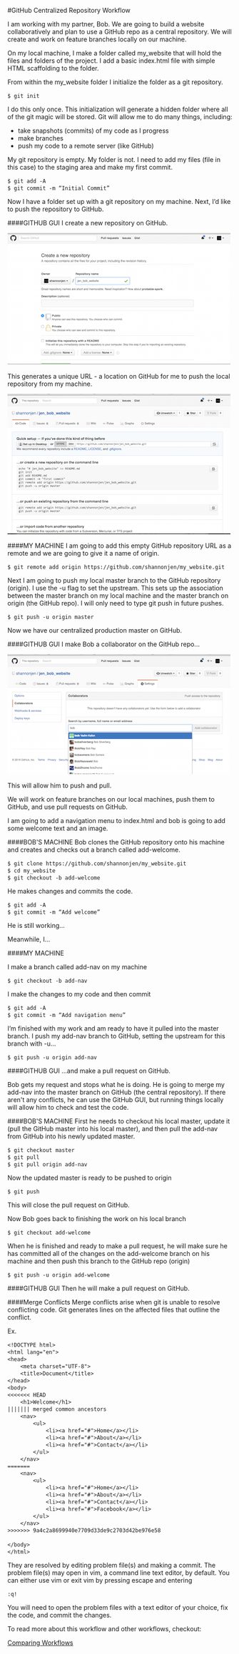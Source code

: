 #GitHub Centralized Repository Workflow

I am working with my partner, Bob. We are going to build a website collaboratively and plan to use a GitHub repo as a central repository. We will create and work on feature branches locally on our machine.

On my local machine, I make a folder called my_website that will hold the files and folders of the project. I add a basic index.html file with simple HTML scaffolding to the folder. 

From within the my_website folder I initialize the folder as a git repository. 

```
$ git init
```

I do this only once. This initialization will generate a hidden folder where all of the git magic will be stored. Git will allow me to do many things, including: 
*	take snapshots (commits) of my code as I progress 
* make branches 
* push my code to a remote server (like GitHub)

My git repository is empty. My folder is not. I need to add my files (file in this case) to the staging area and make my first commit. 

```
$ git add -A
$ git commit -m “Initial Commit”
```

Now I have a folder set up with a git repository on my machine. Next, I’d like to push the repository to GitHub. 

####GITHUB GUI
I create a new repository on GitHub. 

![alt text](create.png "Create Repo")

This generates a unique URL - a location on GitHub for me to push the local repository from my machine. 

![alt text](url.png "Repo URL")

####MY MACHINE
I am going to add this empty GitHub repository URL as a remote and we are going to give it a name of origin.

```
$ git remote add origin https://github.com/shannonjen/my_website.git
```

Next I am going to push my local master branch to the GitHub repository (origin). I use the -u  flag to set the upstream. This sets up the association between the master branch on my local machine and the master branch on origin (the GitHub repo). I will only need to type git push in future pushes.

```
$ git push -u origin master
```

Now we have our centralized production master on GitHub. 

####GITHUB GUI
I make Bob a collaborator on the GitHub repo...

![alt text](co.png "Add Collaborator")

This will allow him to push and pull. 

We will work on feature branches on our local machines, push them to GitHub, and use pull requests on GitHub. 

I am going to add a navigation menu to index.html and bob is going to add some welcome text and an image.

####BOB'S MACHINE
Bob clones the GitHub repository onto his machine and creates and checks out a branch called add-welcome.

```
$ git clone https://github.com/shannonjen/my_website.git
$ cd my_website
$ git checkout -b add-welcome
```

He makes changes and commits the code.

```
$ git add -A
$ git commit -m “Add welcome”
```

He is still working…

Meanwhile, I...

####MY MACHINE

I make a branch called add-nav on my machine

```
$ git checkout -b add-nav
```

I make the changes to my code and then commit

```
$ git add -A
$ git commit -m “Add navigation menu”
```

I’m finished with my work and am ready to have it pulled into the master branch. I push my add-nav branch to GitHub, setting the upstream for this branch with -u...

```
$ git push -u origin add-nav
```

####GITHUB GUI
...and make a pull request on GitHub. 

Bob gets my request and stops what he is doing. He is going to merge my add-nav into the master branch on GitHub (the central repository). If there aren't any conflicts, he can use the GitHub GUI, but running things locally will allow him to check and test the code. 

####BOB'S MACHINE
First he needs to checkout his local master, update it (pull the GitHub master into his local master), and then pull the add-nav from GitHub into his newly updated master. 

```
$ git checkout master
$ git pull
$ git pull origin add-nav
```

Now the updated master is ready to be pushed to origin

```
$ git push
```

This will close the pull request on GitHub.

Now Bob goes back to finishing the work on his local branch

```
$ git checkout add-welcome
```

When he is finished and ready to make a pull request, he will make sure he has committed all of the changes on the add-welcome branch on his machine and then push this branch to the GitHub repo (origin)

```
$ git push -u origin add-welcome
```

####GITHUB GUI
Then he will make a pull request on GitHub.

####Merge Conflicts 
Merge conflicts arise when git is unable to resolve conflicting code. Git generates lines on the affected files that outline the conflict. 

Ex.
```
<!DOCTYPE html>
<html lang="en">
<head>
	<meta charset="UTF-8">
	<title>Document</title>
</head>
<body>
<<<<<<< HEAD
	<h1>Welcome</h1>
||||||| merged common ancestors
	<nav>
		<ul>
			<li><a href="#">Home</a></li>
			<li><a href="#">About</a></li>
			<li><a href="#">Contact</a></li>
		</ul>
	</nav>
=======
	<nav>
		<ul>
			<li><a href="#">Home</a></li>
			<li><a href="#">About</a></li>
			<li><a href="#">Contact</a></li>
			<li><a href="#">Facebook</a></li>
		</ul>
	</nav>
>>>>>>> 9a4c2a8699940e7709d33de9c2703d42be976e58
	
</body>
</html> 
``` 

They are resolved by editing problem file(s) and making a commit. The problem file(s) may open in vim, a command line text editor, by default. You can either use vim or exit vim by pressing escape and entering

```
:q!
```

You will need to open the problem files with a text editor of your choice, fix the code, and commit the changes.

To read more about this workflow and other workflows, checkout:

[Comparing Workflows](https://www.atlassian.com/git/tutorials/comparing-workflows)
